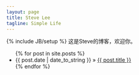 ```yaml
---
layout: page
title: Steve Lee 
tagline: Simple Life
---
```

{% include JB/setup %}
这是Steve的博客，欢迎你。
<ul class="posts">
  {% for post in site.posts %}
    <li><span>{{ post.date | date_to_string }}</span> &raquo; <a href="{{ BASE_PATH }}{{ post.url }}">{{ post.title }}</a></li>
  {% endfor %}
</ul>

